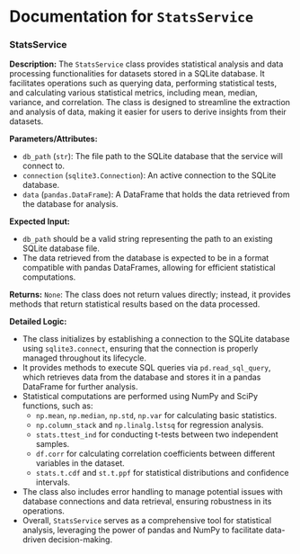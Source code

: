 # Documentation for `StatsService`

### StatsService

**Description:**
The `StatsService` class provides statistical analysis and data processing functionalities for datasets stored in a SQLite database. It facilitates operations such as querying data, performing statistical tests, and calculating various statistical metrics, including mean, median, variance, and correlation. The class is designed to streamline the extraction and analysis of data, making it easier for users to derive insights from their datasets.

**Parameters/Attributes:**
- `db_path` (`str`): The file path to the SQLite database that the service will connect to.
- `connection` (`sqlite3.Connection`): An active connection to the SQLite database.
- `data` (`pandas.DataFrame`): A DataFrame that holds the data retrieved from the database for analysis.

**Expected Input:**
- `db_path` should be a valid string representing the path to an existing SQLite database file.
- The data retrieved from the database is expected to be in a format compatible with pandas DataFrames, allowing for efficient statistical computations.

**Returns:**
`None`: The class does not return values directly; instead, it provides methods that return statistical results based on the data processed.

**Detailed Logic:**
- The class initializes by establishing a connection to the SQLite database using `sqlite3.connect`, ensuring that the connection is properly managed throughout its lifecycle.
- It provides methods to execute SQL queries via `pd.read_sql_query`, which retrieves data from the database and stores it in a pandas DataFrame for further analysis.
- Statistical computations are performed using NumPy and SciPy functions, such as:
  - `np.mean`, `np.median`, `np.std`, `np.var` for calculating basic statistics.
  - `np.column_stack` and `np.linalg.lstsq` for regression analysis.
  - `stats.ttest_ind` for conducting t-tests between two independent samples.
  - `df.corr` for calculating correlation coefficients between different variables in the dataset.
  - `stats.t.cdf` and `st.t.ppf` for statistical distributions and confidence intervals.
- The class also includes error handling to manage potential issues with database connections and data retrieval, ensuring robustness in its operations.
- Overall, `StatsService` serves as a comprehensive tool for statistical analysis, leveraging the power of pandas and NumPy to facilitate data-driven decision-making.